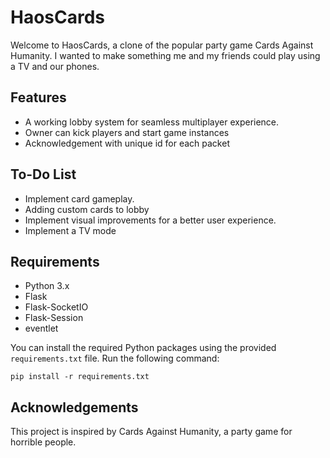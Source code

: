 # HaosCards

Welcome to HaosCards, a clone of the popular party game Cards Against Humanity. I wanted to make something me and my friends could play using a TV and our phones.

## Features

- A working lobby system for seamless multiplayer experience.
- Owner can kick players and start game instances
- Acknowledgement with unique id for each packet

## To-Do List

- Implement card gameplay.
- Adding custom cards to lobby
- Implement visual improvements for a better user experience.
- Implement a TV mode

## Requirements

- Python 3.x
- Flask
- Flask-SocketIO
- Flask-Session
- eventlet

You can install the required Python packages using the provided `requirements.txt` file. Run the following command:

```
pip install -r requirements.txt
```

## Acknowledgements

This project is inspired by Cards Against Humanity, a party game for horrible people.
